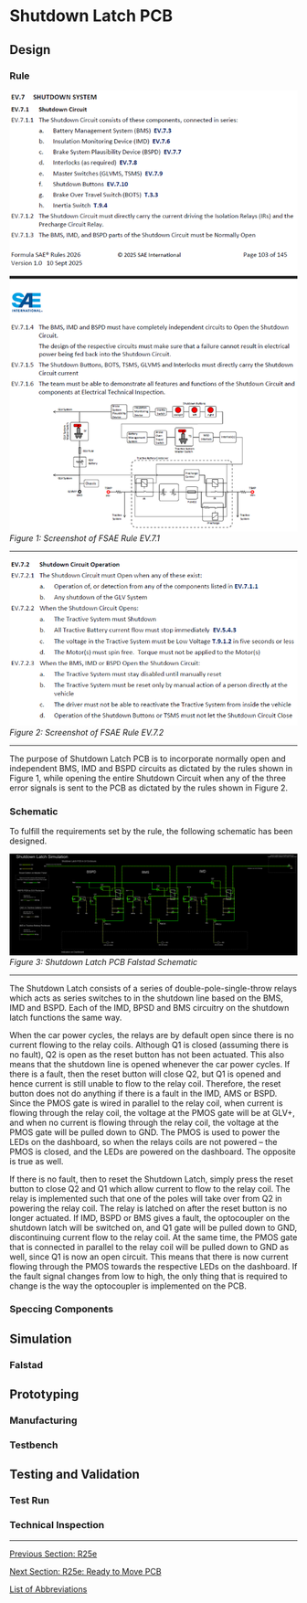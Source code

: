 # Shutdown Latch PCB

## Design
### Rule
![EV.7.1](../Figures/Rule_Shutdown%20Circuit%201.png)  
_Figure 1: Screenshot of FSAE Rule EV.7.1_

---

![EV.7.2](../Figures/Rule_Shutdown%20Circuit%202.png)  
_Figure 2: Screenshot of FSAE Rule EV.7.2_

---

The purpose of Shutdown Latch PCB is to incorporate normally open and independent BMS, IMD and BSPD circuits as dictated by the rules shown in Figure 1, while opening the entire Shutdown Circuit when any of the three error signals is sent to the PCB as dictated by the rules shown in Figure 2.

### Schematic
To fulfill the requirements set by the rule, the following schematic has been designed.  

![Shutdown Latch PCB Schematic](../Figures/Shutdown%20Latch%20PCB%20Simplified%20Schematic.png)  
_Figure 3: Shutdown Latch PCB Falstad Schematic_

---

The Shutdown Latch consists of a series of double-pole-single-throw relays which acts as series switches to in the shutdown line based on the BMS, IMD and BSPD. Each of the IMD, BPSD and BMS circuitry on the shutdown latch functions the same way.  

When the car power cycles, the relays are by default open since there is no current flowing to the relay coils. Although Q1 is closed (assuming there is no fault), Q2 is open as the reset button has not been actuated. This also means that the shutdown line is opened whenever the car power cycles. If there is a fault, then the reset button will close Q2, but Q1 is opened and hence current is still unable to flow to the relay coil. Therefore, the reset button does not do anything if there is a fault in the IMD, AMS or BSPD. Since the PMOS gate is wired in parallel to the relay coil, when current is flowing through the relay coil, the voltage at the PMOS gate will be at GLV+, and when no current is flowing through the relay coil, the voltage at the PMOS gate will be pulled down to GND. The PMOS is used to power the LEDs on the dashboard, so when the relays coils are not powered – the PMOS is closed, and the LEDs are powered on the dashboard. The opposite is true as well.  

If there is no fault, then to reset the Shutdown Latch, simply press the reset button to close Q2 and Q1 which allow current to flow to the relay coil. The relay is implemented such that one of the poles will take over from Q2 in powering the relay coil. The relay is latched on after the reset button is no longer actuated. If IMD, BSPD or BMS gives a fault, the optocoupler on the shutdown latch will be switched on, and Q1 gate will be pulled down to GND, discontinuing current flow to the relay coil. At the same time, the PMOS gate that is connected in parallel to the relay coil will be pulled down to GND as well, since Q1 is now an open circuit. This means that there is now current flowing through the PMOS towards the respective LEDs on the dashboard. If the fault signal changes from low to high, the only thing that is required to change is the way the optocoupler is implemented on the PCB.

### Speccing Components


## Simulation
### Falstad

## Prototyping
### Manufacturing

### Testbench

## Testing and Validation
### Test Run

### Technical Inspection

---

[Previous Section: R25e](r25e.md)

[Next Section: R25e: Ready to Move PCB](ready-to-move.md)  

[List of Abbreviations](list-of-abbrev.md)